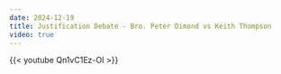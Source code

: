 ```yaml
---
date: 2024-12-19
title: Justification Debate - Bro. Peter Dimond vs Keith Thompson
video: true
---
```



{{< youtube Qn1vC1Ez-OI >}}
